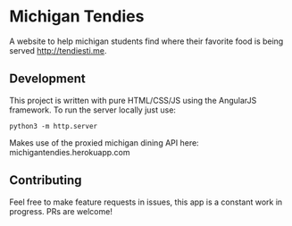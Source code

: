 # Michigan Tendies

A website to help michigan students find where their favorite food is being served http://tendiesti.me.

## Development

This project is written with pure HTML/CSS/JS using the AngularJS framework. To run the server locally just use:
```
python3 -m http.server
```

Makes use of the proxied michigan dining API here: michigantendies.herokuapp.com 

## Contributing

Feel free to make feature requests in issues, this app is a constant work in progress. PRs are welcome!